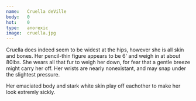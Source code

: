 ```yaml
---
name:	Cruella deVille
body:	0
hot:	0
type:	anorexic
image:	cruella.jpg
---
```


Cruella does indeed seem to be widest at the hips, however she is all skin and bones. Her pencil-thin figure appears to be 6' and weigh in at about 80lbs. She wears all that fur to weigh her down, for fear that a gentle breeze might carry her off. Her wrists are nearly nonexistant, and may snap under the slightest pressure.

Her emaciated body and stark white skin play off eachother to make her look extremly sickly.
